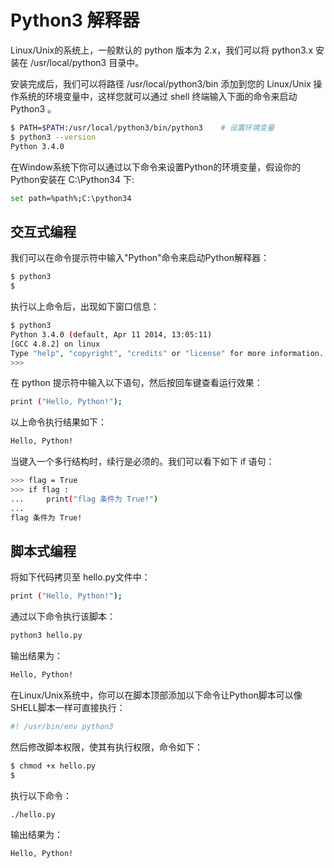 # Python3 解释器

Linux/Unix的系统上，一般默认的 python 版本为 2.x，我们可以将 python3.x 安装在 /usr/local/python3 目录中。

安装完成后，我们可以将路径 /usr/local/python3/bin 添加到您的 Linux/Unix 操作系统的环境变量中，这样您就可以通过 shell 终端输入下面的命令来启动 Python3 。

```bash
$ PATH=$PATH:/usr/local/python3/bin/python3    # 设置环境变量
$ python3 --version
Python 3.4.0
```

在Window系统下你可以通过以下命令来设置Python的环境变量，假设你的Python安装在 C:\Python34 下:

```bash
set path=%path%;C:\python34
```

## 交互式编程

我们可以在命令提示符中输入"Python"命令来启动Python解释器：

```bash
$ python3
$
```

执行以上命令后，出现如下窗口信息：

```bash
$ python3
Python 3.4.0 (default, Apr 11 2014, 13:05:11)
[GCC 4.8.2] on linux
Type "help", "copyright", "credits" or "license" for more information.
>>>
```

在 python 提示符中输入以下语句，然后按回车键查看运行效果：

```bash
print ("Hello, Python!");
```

以上命令执行结果如下：

```bash
Hello, Python!
```

当键入一个多行结构时，续行是必须的。我们可以看下如下 if 语句：

```bash
>>> flag = True
>>> if flag :
...     print("flag 条件为 True!")
...
flag 条件为 True!
```

## 脚本式编程

将如下代码拷贝至 hello.py文件中：

```bash
print ("Hello, Python!");
```

通过以下命令执行该脚本：

```bash
python3 hello.py
```

输出结果为：

```bash
Hello, Python!
```

在Linux/Unix系统中，你可以在脚本顶部添加以下命令让Python脚本可以像SHELL脚本一样可直接执行：

```bash
#! /usr/bin/env python3
```

然后修改脚本权限，使其有执行权限，命令如下：

```bash
$ chmod +x hello.py
$
```

执行以下命令：

```bash
./hello.py
```

输出结果为：

```bash
Hello, Python!
```
